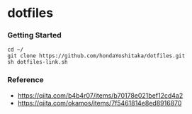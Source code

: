 # dotfiles

### Getting Started
```
cd ~/
git clone https://github.com/hondaYoshitaka/dotfiles.git
sh dotfiles-link.sh
```

### Reference  
- https://qiita.com/b4b4r07/items/b70178e021bef12cd4a2
- https://qiita.com/okamos/items/7f5461814e8ed8916870
